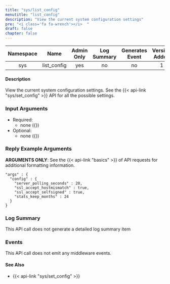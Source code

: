 ```yaml
---
title: "sys/list_config"
menutitle: "list_config"
description: "View the current system configuration settings"
pre: "<i class='fa fa-wrench'></i>	"
draft: false
chapter: false
---
```


| Namespace | Name | Admin Only | Log Summary | Generates Event | Version Added
|:----------------:|:--------:|:--------:|:--------:|:--------:|:---:|
| sys | list_config | yes | no | no | 1 |

#### Description
View the current system configuration settings. See the {{< api-link "sys/set_config" >}} API for all the possible settings.

### Input Arguments
* Required:
   * none ({})
* Optional:
   * none ({})


### Reply Example Arguments
**ARGUMENTS ONLY**: See the {{< api-link "basics" >}} of API requests for additional formatting information.

```
"args" : {
  "config" : {
    "server_polling_seconds" : 20,
    "ssl_accept_hostmismatch" : true,
    "ssl_accept_selfsigned" : true,
    "stats_keep_months" : 24
  }
}
```
### Log Summary
This API call does not generate a detailed log summary item

### Events
This API call does not emit any middleware events.

#### See Also
* {{< api-link "sys/set_config" >}}
